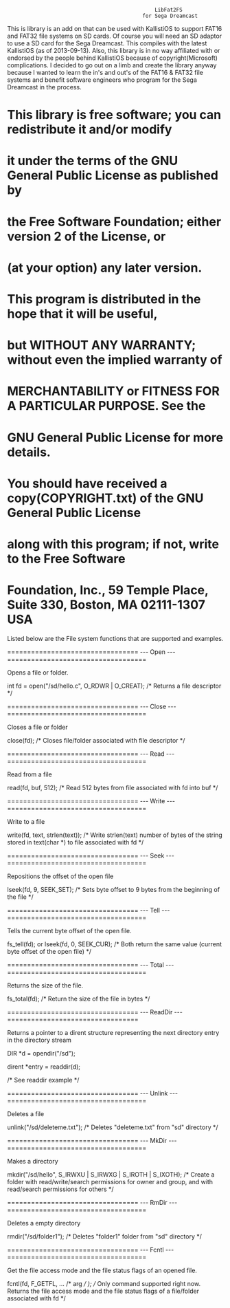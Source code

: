 													LibFat2FS
												for Sega Dreamcast
					   
This is library is an add on that can be used with KallistiOS to support FAT16 and FAT32 file systems on SD cards.
Of course you will need an SD adaptor to use a SD card for the Sega Dreamcast. This compiles with the latest KallistiOS
(as of 2013-09-13). Also, this library is in no way affiliated with or endorsed by the people behind KallistiOS because of 
copyright(Microsoft) complications. I decided to go out on a limb and create the library anyway because I wanted to learn 
the in's and out's of the FAT16 & FAT32 file systems and benefit software engineers who program for the Sega Dreamcast in 
the process.

#   This library is free software; you can redistribute it and/or modify
#   it under the terms of the GNU General Public License as published by
#   the Free Software Foundation; either version 2 of the License, or
#   (at your option) any later version.
#
#   This program is distributed in the hope that it will be useful,
#   but WITHOUT ANY WARRANTY; without even the implied warranty of
#   MERCHANTABILITY or FITNESS FOR A PARTICULAR PURPOSE.  See the
#   GNU General Public License for more details.
#
#   You should have received a copy(COPYRIGHT.txt) of the GNU General Public License
#   along with this program; if not, write to the Free Software
#   Foundation, Inc., 59 Temple Place, Suite 330, Boston, MA  02111-1307  USA

Listed below are the File system functions that are supported and examples.

================================= --- Open --- ===================================

Opens a file or folder.

int fd = open("/sd/hello.c", O_RDWR | O_CREAT); /* Returns a file descriptor */

================================= --- Close --- ===================================

Closes a file or folder

close(fd);   /* Closes file/folder associated with file descriptor */

================================= --- Read --- ===================================

Read from a file

read(fd, buf, 512);   /* Read 512 bytes from file associated with fd into buf */

================================= --- Write --- ===================================

Write to a file

write(fd, text, strlen(text));        /* Write strlen(text) number of bytes of the string stored 
										 in text(char *) to file associated with fd */

================================= --- Seek --- ===================================

Repositions the offset of the open file

lseek(fd, 9, SEEK_SET); /* Sets byte offset to 9 bytes from the beginning of the file */

================================= --- Tell --- ===================================

Tells the current byte offset of the open file.

fs_tell(fd); or lseek(fd, 0, SEEK_CUR); /* Both return the same value
                                          (current byte offset of the open file) */

================================= --- Total --- ===================================

Returns the size of the file.

fs_total(fd); /* Return the size of the file in bytes */	

================================= --- ReadDir --- =================================

Returns a pointer to a dirent structure representing the next directory entry in the directory stream

DIR *d = opendir("/sd");

dirent *entry = readdir(d);

/* See readdir example */

================================= --- Unlink --- ===================================

Deletes a file

unlink("/sd/deleteme.txt");  /* Deletes "deleteme.txt" from "sd" directory */

================================= --- MkDir --- ===================================

Makes a directory

mkdir("/sd/hello", S_IRWXU | S_IRWXG | S_IROTH | S_IXOTH); /* Create a folder with read/write/search permissions for owner and group, and with read/search permissions for others */

================================= --- RmDir --- ===================================

Deletes a empty directory

rmdir("/sd/folder1");  /* Deletes "folder1" folder from "sd" directory */

================================= --- Fcntl --- ===================================

Get the file access mode and the file status flags of an opened file.

fcntl(fd, F_GETFL, ... /* arg */ ); /* Only command supported right now. Returns the file access mode and the file status flags of a file/folder associated with fd */


